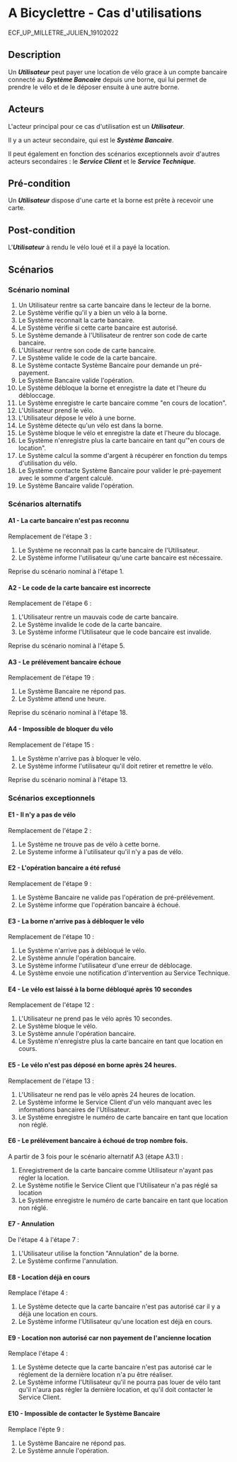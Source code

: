 A Bicyclettre - Cas d'utilisations
======

ECF_UP_MILLETRE_JULIEN_19102022

## Description

Un ***Utilisateur*** peut payer une location de vélo grace à un compte bancaire connecté au ***Système Bancaire*** depuis une borne, qui lui permet de prendre le vélo et de le déposer ensuite à une autre borne.

## Acteurs

L'acteur principal pour ce cas d'utilisation est un ***Utilisateur***.

Il y a un acteur secondaire, qui est le ***Système Bancaire***.

Il peut également en fonction des scénarios exceptionnels avoir d'autres acteurs secondaires : le ***Service Client*** et le ***Service Technique***.

## Pré-condition
Un ***Utilisateur*** dispose d'une carte et la borne est prête à recevoir une carte.

## Post-condition
L'***Utilisateur*** à rendu le vélo loué et il a payé la location.

## Scénarios

### Scénario nominal

1. Un Utilisateur rentre sa carte bancaire dans le lecteur de la borne.
2. Le Système vérifie qu'il y a bien un vélo à la borne.
3. Le Système reconnait la carte bancaire.
4. Le Système vérifie si cette carte bancaire est autorisé.
5. Le Système demande à l'Utilisateur de rentrer son code de carte bancaire.
6. L'Utilisateur rentre son code de carte bancaire.
7. Le Système valide le code de la carte bancaire.
8. Le Système contacte Système Bancaire pour demande un pré-payement.
9. Le Système Bancaire valide l'opération.
10. Le Système débloque la borne et enregistre la date et l'heure du débloccage.
11. Le Système enregistre le carte bancaire comme "en cours de location".
12. L'Utilisateur prend le vélo.
13. L'Utilisateur dépose le vélo à une borne.
14. Le Système détecte qu'un vélo est dans la borne.
15. Le Système bloque le vélo et enregistre la date et l'heure du blocage.
16. Le Système n'enregistre plus la carte bancaire en tant qu'"en cours de location".
17. Le Système calcul la somme d'argent à récupérer en fonction du temps d'utilisation du vélo.
18. Le Système contacte Système Bancaire pour valider le pré-payement avec le somme d'argent calculé.
19. Le Système Bancaire valide l'opération.

### Scénarios alternatifs

#### A1 - La carte bancaire n'est pas reconnu
Remplacement de l'étape 3 :

1. Le Système ne reconnait pas la carte bancaire de l'Utilisateur.
2. Le Système informe l'utilisateur qu'une carte bancaire est nécessaire.

Reprise du scénario nominal à l'étape 1.

#### A2 - Le code de la carte bancaire est incorrecte
Remplacement de l'étape 6 :

1. L'Utilisateur rentre un mauvais code de carte bancaire.
2. Le Système invalide le code de la carte bancaire.
3. Le Système informe l'Utilisateur que le code bancaire est invalide.

Reprise du scénario nominal à l'étape 5.

#### A3 - Le prélévement bancaire échoue
Remplacement de l'étape 19 :

1. Le Système Bancaire ne répond pas.
2. Le Système attend une heure.

Reprise du scénario nominal à l'étape 18.

#### A4 - Impossible de bloquer du vélo
Remplacement de l'étape 15 :

1. Le Système n'arrive pas à bloquer le vélo.
2. Le Système informe l'utilisateur qu'il doit retirer et remettre le vélo.

Reprise du scénario nominal à l'étape 13.

### Scénarios exceptionnels

#### E1 - Il n'y a pas de vélo
Remplacement de l'étape 2 :

1. Le Système ne trouve pas de vélo à cette borne.
2. Le Systeme informe à l'utilisateur qu'il n'y a pas de vélo.

#### E2 - L'opération bancaire a été refusé
Remplacement de l'étape 9 :

1. Le Système Bancaire ne valide pas l'opération de pré-prélévement.
2. Le Système informe que l'opération bancaire à échoué.

#### E3 - La borne n'arrive pas à débloquer le vélo
Remplacement de l'étape 10 :

1. Le Système n'arrive pas à débloqué le vélo.
2. Le Système annule l'opération bancaire.
3. Le Système informe l'utilisateur d'une erreur de déblocage.
4. Le Système envoie une notification d'intervention au Service Technique. 

#### E4 - Le vélo est laissé à la borne débloqué après 10 secondes
Remplacement de l'étape 12 :

1. L'Utilisateur ne prend pas le vélo après 10 secondes.
2. Le Système bloque le vélo.
3. Le Système annule l'opération bancaire.
4. Le Système n'enregistre plus la carte bancaire en tant que location en cours. 

#### E5 - Le vélo n'est pas déposé en borne après 24 heures.
Remplacement de l'étape 13 :

1. L'Utilisateur ne rend pas le vélo après 24 heures de location.
2. Le Système informe le Service Client d'un vélo manquant avec les informations bancaires de l'Utilisateur.
3. Le Système enregistre le numéro de carte bancaire en tant que location non réglé.

#### E6 - Le prélévement bancaire à échoué de trop nombre fois.
A partir de 3 fois pour le scénario alternatif A3 (étape A3.1) :

1. Enregistrement de la carte bancaire comme Utilisateur n'ayant pas régler la location.
2. Le Système notifie le Service Client que l'Utilisateur n'a pas réglé sa location
3. Le Système enregistre le numéro de carte bancaire en tant que location non réglé.


#### E7 - Annulation
De l'étape 4 à l'étape 7 :

1. L'Utilisateur utilise la fonction "Annulation" de la borne.
2. Le Système confirme l'annulation.

#### E8 - Location déjà en cours 
Remplace l'étape 4 :

1. Le Système detecte que la carte bancaire n'est pas autorisé car il y a déjà une location en cours.
2. Le Système informe l'Utilisateur qu'une location est déjà en cours.

#### E9 - Location non autorisé car non payement de l'ancienne location
Remplace l'étape 4 :

1. Le Système detecte que la carte bancaire n'est pas autorisé car le réglement de la dernière location n'a pu être réaliser.
2. Le Système informe l'Utilisateur qu'il ne pourra pas louer de vélo tant qu'il n'aura pas régler la dernière location, et qu'il doit contacter le Service Client.

#### E10 - Impossible de contacter le Système Bancaire
Remplace l'épte 9 :

1. Le Système Bancaire ne répond pas.
2. Le Système annule l'opération.
